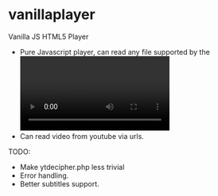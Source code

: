 # vanillaplayer
Vanilla JS HTML5 Player

* Pure Javascript player, can read any file supported by the <video> element.
* Can read video from youtube via urls.

TODO:

* Make ytdecipher.php less trivial
* Error handling.
* Better subtitles support.

